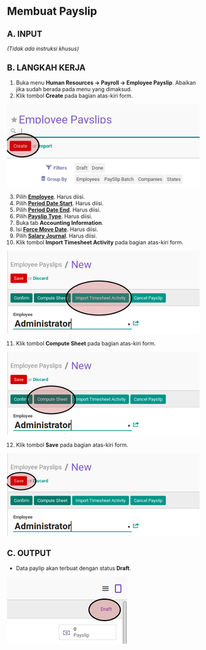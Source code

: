 # Membuat Payslip

## A. INPUT

*(Tidak ada instruksi khusus)*

## B. LANGKAH KERJA

1. Buka menu **Human Resources -> Payroll -> Employee Payslip**. Abaikan jika sudah berada pada menu yang dimaksud.
2. Klik tombol **Create** pada bagian atas-kiri form.

![](../../img/payslip/tombol-create.png)

3. Pilih **[Employee](./penjelasan.md#field-employee)**. Harus diisi.
4. Pilih **[Period Date Start](./penjelasan.md#field-period)**. Harus diisi.
5. Pilih **[Period Date End](./penjelasan.md#field-period)**. Harus diisi.
6. Pilih **[Payslip Type](./penjelasan.md#field-payslip-type)**. Harus diisi.
7. Buka tab **Accounting Information**.
8. Isi **[Force Move Date](./penjelasan.md#field-accounting-info-force-move-date)**. Harus diisi.
9. Pilih **[Salary Journal](./penjelasan.md#field-accounting-info-salary-journal)**. Harus diisi.
10. Klik tombol **Import Timesheet Activity** pada bagian atas-kiri form.

![](../../img/payslip/tombol-import-timesheet.png)

11. Klik tombol **Compute Sheet** pada bagian atas-kiri form.

![](../../img/payslip/tombol-compute.png)

12. Klik tombol **Save** pada bagian atas-kiri form.

![](../../img/payslip/tombol-simpan.png)

## C. OUTPUT

* Data paylip akan terbuat dengan status **Draft**.

![](../../img/payslip/status-draft.png)
